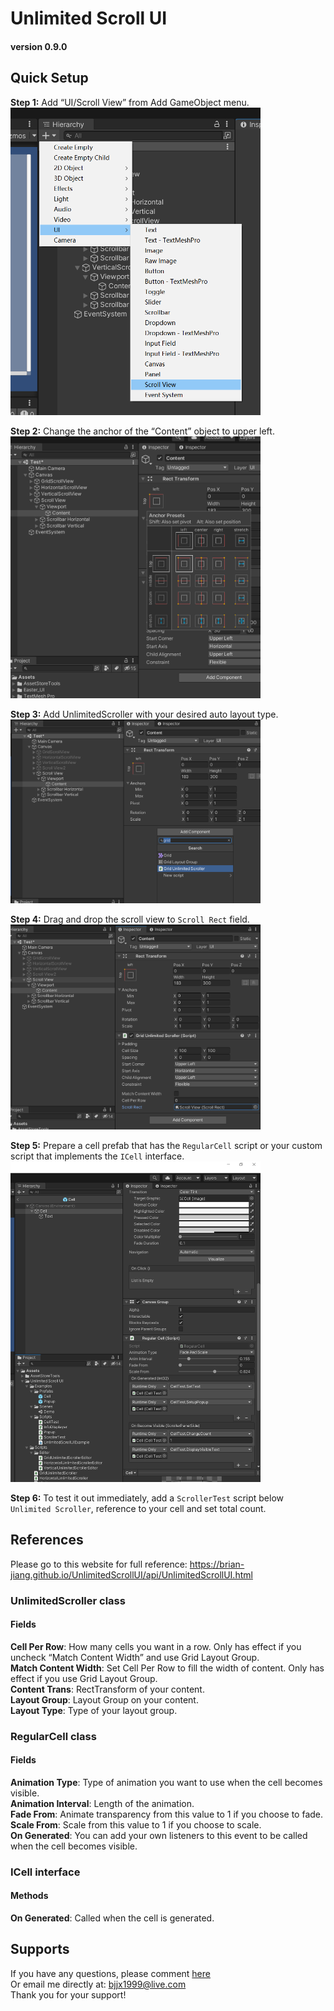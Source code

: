 # Unlimited Scroll UI
#### version 0.9.0

## Quick Setup
**Step 1:** Add “UI/Scroll View” from Add GameObject menu.  
<img src="../images/1.png" width=400>

**Step 2:** Change the anchor of the “Content” object to upper left.  
<img src="../images/2.png" width=400>

**Step 3:** Add UnlimitedScroller with your desired auto layout type.  
<img src="../images/3.png" width=400>

**Step 4:** Drag and drop the scroll view to `Scroll Rect` field.  
<img src="../images/4.png" width=400>

**Step 5:** Prepare a cell prefab that has the `RegularCell` script or your custom script that implements the `ICell` interface.  
<img src="../images/5.png" width=400>

**Step 6:** To test it out immediately, add a `ScrollerTest` script below `Unlimited Scroller`, reference to your cell and set total count.


## References
Please go to this website for full reference: https://brian-jiang.github.io/UnlimitedScrollUI/api/UnlimitedScrollUI.html
### UnlimitedScroller  class
#### Fields
**Cell Per Row**: How many cells you want in a row. Only has effect if you uncheck “Match Content Width” and use Grid Layout Group.  
**Match Content Width**: Set Cell Per Row to fill the width of content. Only has effect if you use Grid Layout Group.  
**Content Trans**: RectTransform of your content.  
**Layout Group**: Layout Group on your content.  
**Layout Type**: Type of your layout group.

### RegularCell  class
#### Fields
**Animation Type**: Type of animation you want to use when the cell becomes visible.  
**Animation Interval**: Length of the animation.  
**Fade From**: Animate transparency from this value to 1 if you choose to fade.  
**Scale From**: Scale from this value to 1 if you choose to scale.  
**On Generated**: You can add your own listeners to this event to be called when the cell becomes visible.

### ICell interface
#### Methods
**On Generated**: Called when the cell is generated.


## Supports
If you have any questions, please comment [here](http://u3d.as/2z2a)  
Or email me directly at: bjjx1999@live.com  
Thank you for your support!
